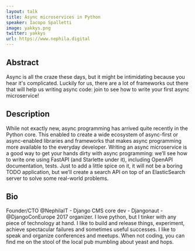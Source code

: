 ```yaml
---
layout: talk
title: Async microservices in Python
speaker: Iacopo Spalletti
image: yakkys.png
twitter: yakkys
url: https://www.nephila.digital
---
```


## Abstract
Async is all the craze these days, but it might be intimidating because you hear it's complicated.
Luckily for us, there are a lot of frameworks out there that will help us writing async code: join to see how to write your first async microservice!

## Description
While not exactly new, async programming has arrived quite recently in the Python core. This enabled to create a wide ecosystem of async-first or async-enabled libraries and frameworks that makes async programming more available to the everyday developer. Writing an async microservice is a good way to get your hands dirty with async programming: we’ll see how to write one using FastAPI (and Starlette under it), including OpenAPI documentation, tests. Just to add a little spice on it, it will not be a boring TODO application, but we’ll create a search API on top of an ElasticSearch server to solve some real-world problems.

## Bio
Founder/CTO @NephilaIT - Django CMS core dev - Djangonaut - @DjangoConEurope 2017 organizer. I love python, but I tinker with any piece of technology at hand. I like to build and release things, experiment, achieve spectacular failures and sometimes useful successes.
I like to speak and organize conferences and meetups.
When not coding, you can find me on the stool of the local pub mumbling about yeast and hops.

